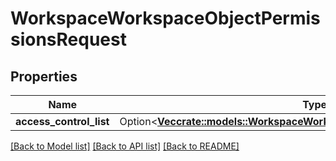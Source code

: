 # WorkspaceWorkspaceObjectPermissionsRequest

## Properties

Name | Type | Description | Notes
------------ | ------------- | ------------- | -------------
**access_control_list** | Option<[**Vec<crate::models::WorkspaceWorkspaceObjectAccessControlRequest>**](WorkspaceWorkspaceObjectAccessControlRequest.md)> |  | [optional]

[[Back to Model list]](../README.md#documentation-for-models) [[Back to API list]](../README.md#documentation-for-api-endpoints) [[Back to README]](../README.md)


